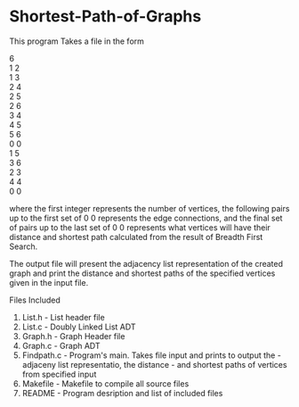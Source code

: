 # Shortest-Path-of-Graphs
This program Takes a file in the form 

6  
1 2  
1 3  
2 4  
2 5  
2 6  
3 4  
4 5  
5 6  
0 0  
1 5  
3 6  
2 3  
4 4  
0 0  
  
where the first integer represents the number of vertices,
the following pairs up to the first set of 0 0 represents
the edge connections, and the final set of pairs up to the last
set of 0 0 represents what vertices will have their distance and
shortest path calculated from the result of Breadth First Search.

The output file will present the adjacency list representation of
the created graph and print the distance and shortest paths of the
specified vertices given in the input file.

Files Included
1) List.h		- List header file
2) List.c		- Doubly Linked List ADT
3) Graph.h		- Graph Header file
4) Graph.c 		- Graph ADT
5) Findpath.c		- Program's main. Takes file input and prints to output the
			- adjaceny list representatio, the distance
			- and shortest paths of vertices from specified input
6) Makefile		- Makefile to compile all source files
7) README 		- Program desription and list of included files


